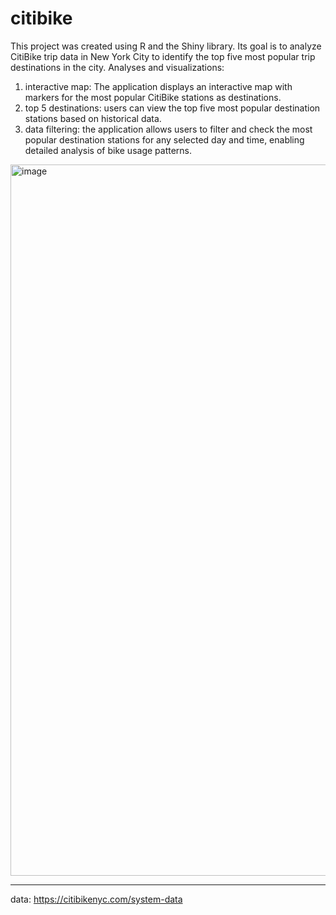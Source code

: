 # citibike

This project was created using R and the Shiny library. Its goal is to analyze CitiBike trip data in New York City to identify the top five most popular trip destinations in the city.
Analyses and visualizations:

1. interactive map: The application displays an interactive map with markers for the most popular CitiBike stations as destinations.
2. top 5 destinations: users can view the top five most popular destination stations based on historical data.
3. data filtering: the application allows users to filter and check the most popular destination stations for any selected day and time, enabling detailed analysis of bike usage patterns.

<img width="1138" alt="image" src="https://github.com/nikckckcola/citibike/assets/163341543/7aa49bfa-917d-4703-8b52-ebee1e804ef8">

---------------

data: https://citibikenyc.com/system-data
